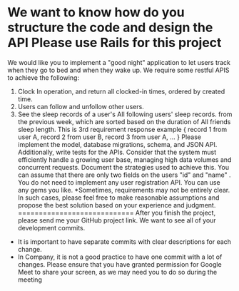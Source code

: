 We want to know how do you structure the code and design the API
Please use Rails for this project
==========================================
We would like you to implement a "good night" application to let users
track when they go to bed and when they wake up.
We require some restful APIS to achieve the following:
1. Clock In operation, and return all clocked-in times, ordered by
created time.
2. Users can follow and unfollow other users.
3. See the sleep records of a user's All following users' sleep
records. from the previous week, which are sorted based on the duration
of All friends sleep length.
This is 3rd requirement response example
{
record 1 from user A,
record 2 from user B,
record 3 from user A,
...
}
Please implement the model, database migrations, schema, and JSON API.
Additionally, write tests for the APIs.
Consider that the system must efficiently handle a growing user base,
managing high data volumes and concurrent requests. Document the
strategies used to achieve this.
You can assume that there are only two fields on the users "id" and
"name"
.
You do not need to implement any user registration API.
You can use any gems you like.
*Sometimes, requirements may not be entirely clear. In such cases,
please feel free to make reasonable assumptions and propose the best
solution based on your experience and judgment.
============================
After you finish the project, please send me your GitHub project link.
We want to see all of your development commits.
- It is important to have separate commits with clear descriptions for
each change.
- In Company, it is not a good practice to have one commit with a lot of
changes.
Please ensure that you have granted permission for Google Meet to share
your screen, as we may need you to do so during the meeting